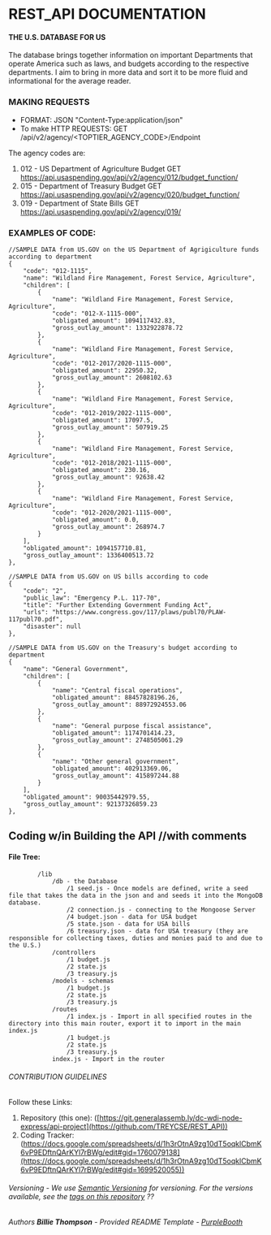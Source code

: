 # REST_API DOCUMENTATION

#### THE U.S. DATABASE FOR US
The database brings together information on important Departments that operate America such as laws, and budgets according to the respective departments. I aim to bring in more data and sort it to be more fluid and informational for the average reader.

### MAKING REQUESTS
- FORMAT: JSON "Content-Type:application/json"
- To make HTTP REQUESTS: GET /api/v2/agency/<TOPTIER_AGENCY_CODE>/Endpoint

The agency codes are: 
1. 012 - US Department of Agriculture Budget GET https://api.usaspending.gov/api/v2/agency/012/budget_function/
2. 015 - Department of Treasury Budget GET https://api.usaspending.gov/api/v2/agency/020/budget_function/
3. 019 - Department of State Bills GET https://api.usaspending.gov/api/v2/agency/019/

### EXAMPLES OF CODE:
    //SAMPLE DATA from US.GOV on the US Department of Agrigiculture funds according to department
    {
        "code": "012-1115",
        "name": "Wildland Fire Management, Forest Service, Agriculture",
        "children": [
            {
                "name": "Wildland Fire Management, Forest Service, Agriculture",
                "code": "012-X-1115-000",
                "obligated_amount": 1094117432.83,
                "gross_outlay_amount": 1332922878.72
            },
            {
                "name": "Wildland Fire Management, Forest Service, Agriculture",
                "code": "012-2017/2020-1115-000",
                "obligated_amount": 22950.32,
                "gross_outlay_amount": 2608102.63
            },
            {
                "name": "Wildland Fire Management, Forest Service, Agriculture",
                "code": "012-2019/2022-1115-000",
                "obligated_amount": 17097.5,
                "gross_outlay_amount": 507919.25
            },
            {
                "name": "Wildland Fire Management, Forest Service, Agriculture",
                "code": "012-2018/2021-1115-000",
                "obligated_amount": 230.16,
                "gross_outlay_amount": 92638.42
            },
            {
                "name": "Wildland Fire Management, Forest Service, Agriculture",
                "code": "012-2020/2021-1115-000",
                "obligated_amount": 0.0,
                "gross_outlay_amount": 268974.7
            }
        ],
        "obligated_amount": 1094157710.81,
        "gross_outlay_amount": 1336400513.72
    },
    
    //SAMPLE DATA from US.GOV on US bills according to code
    {
        "code": "2",
        "public_law": "Emergency P.L. 117-70",
        "title": "Further Extending Government Funding Act",
        "urls": "https://www.congress.gov/117/plaws/publ70/PLAW-117publ70.pdf",
        "disaster": null
    },
	
    //SAMPLE DATA from US.GOV on the Treasury's budget according to department
    {
        "name": "General Government",
        "children": [
            {
                "name": "Central fiscal operations",
                "obligated_amount": 88457828196.26,
                "gross_outlay_amount": 88972924553.06
            },
            {
                "name": "General purpose fiscal assistance",
                "obligated_amount": 1174701414.23,
                "gross_outlay_amount": 2748505061.29
            },
            {
                "name": "Other general government",
                "obligated_amount": 402913369.06,
                "gross_outlay_amount": 415897244.88
            }
        ],
        "obligated_amount": 90035442979.55,
        "gross_outlay_amount": 92137326859.23
    },


## Coding w/in Building the API //with comments
#### File Tree:

            /lib
                /db - the Database
                    /1 seed.js - Once models are defined, write a seed file that takes the data in the json and and seeds it into the MongoDB database.
                    /2 connection.js - connecting to the Mongoose Server
                    /4 budget.json - data for USA budget
                    /5 state.json - data for USA bills
                    /6 treasury.json - data for USA treasury (they are responsible for collecting taxes, duties and monies paid to and due to the U.S.)
                /controllers
                    /1 budget.js
                    /2 state.js
                    /3 treasury.js
                /models - schemas
                    /1 budget.js
                    /2 state.js
                    /3 treasury.js
                /routes
                    /1 index.js - Import in all specified routes in the directory into this main router, export it to import in the main index.js 
                    /1 budget.js
                    /2 state.js
                    /3 treasury.js
                index.js - Import in the router


###### CONTRIBUTION GUIDELINES
Follow these Links:
1) Repository (this one): ([https://git.generalassemb.ly/dc-wdi-node-express/api-project](https://github.com/TREYCSE/REST_API))
2) Coding Tracker: (https://docs.google.com/spreadsheets/d/1h3rOtnA9zg10dT5oqklCbmK6vP9EDftnQArKYl7rBWg/edit#gid=1760079138](https://docs.google.com/spreadsheets/d/1h3rOtnA9zg10dT5oqklCbmK6vP9EDftnQArKYl7rBWg/edit#gid=1699520055))

###### Versioning - We use [Semantic Versioning](http://semver.org/) for versioning. For the versions available, see the [tags on this repository](https://github.com/PurpleBooth/a-good-readme-template/tags) ??
###### Authors **Billie Thompson** - *Provided README Template* - [PurpleBooth](https://github.com/PurpleBooth)

